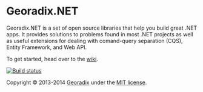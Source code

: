 Georadix.NET
============

Georadix.NET is a set of open source libraries that help you build great .NET apps. It provides solutions to problems found in most .NET projects as well as useful extensions for dealing with comand-query separation (CQS), Entity Framework, and Web API.

To get started, head over to the [wiki](https://github.com/Georadix/Georadix.NET/wiki).

[![Build status](https://ci.appveyor.com/api/projects/status/q43e6x8af6akox4o)](https://ci.appveyor.com/project/Georadix/georadix-net)

Copyright &copy; 2013-2014 [Georadix](http://georadix.com) under the [MIT license](LICENSE).